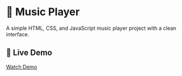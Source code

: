 # 🎵 Music Player

A simple HTML, CSS, and JavaScript music player project with a clean interface.

## 🎥 Live Demo
[Watch Demo](https://raw.githubusercontent.com/USERNAME/REPO/main/musicplayer.mp4)

